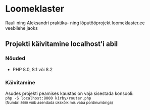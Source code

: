 # Loomeklaster
Rauli ning Aleksandri praktika- ning lõputööprojekt loomeklaster.ee veebilehe jaoks
## Projekti käivitamine localhost'i abil
### Nõuded
* PHP 8.0, 8.1 või 8.2
### Käivitamine
Asudes projekti peamises kaustas on vaja sisestada konsooli:<br/>
`php -S localhost:8000 kirby/router.php`<br/>
<sub>(Numbri `8000` võib asendada ükskõik mis vaba pordinumbriga)</sub>
